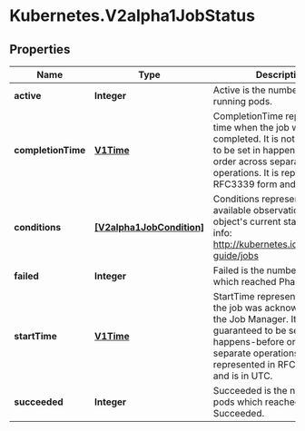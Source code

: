 # Kubernetes.V2alpha1JobStatus

## Properties
Name | Type | Description | Notes
------------ | ------------- | ------------- | -------------
**active** | **Integer** | Active is the number of actively running pods. | [optional] 
**completionTime** | [**V1Time**](V1Time.md) | CompletionTime represents time when the job was completed. It is not guaranteed to be set in happens-before order across separate operations. It is represented in RFC3339 form and is in UTC. | [optional] 
**conditions** | [**[V2alpha1JobCondition]**](V2alpha1JobCondition.md) | Conditions represent the latest available observations of an object&#39;s current state. More info: http://kubernetes.io/docs/user-guide/jobs | [optional] 
**failed** | **Integer** | Failed is the number of pods which reached Phase Failed. | [optional] 
**startTime** | [**V1Time**](V1Time.md) | StartTime represents time when the job was acknowledged by the Job Manager. It is not guaranteed to be set in happens-before order across separate operations. It is represented in RFC3339 form and is in UTC. | [optional] 
**succeeded** | **Integer** | Succeeded is the number of pods which reached Phase Succeeded. | [optional] 


